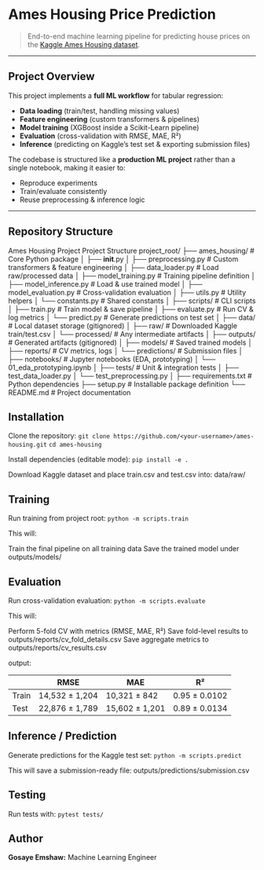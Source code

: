 # Ames Housing Price Prediction

> End-to-end machine learning pipeline for predicting house prices on the [Kaggle Ames Housing dataset](https://www.kaggle.com/c/house-prices-advanced-regression-techniques).  


---

## Project Overview

This project implements a **full ML workflow** for tabular regression:

- **Data loading** (train/test, handling missing values)  
- **Feature engineering** (custom transformers & pipelines)  
- **Model training** (XGBoost inside a Scikit-Learn pipeline)  
- **Evaluation** (cross-validation with RMSE, MAE, R²)  
- **Inference** (predicting on Kaggle’s test set & exporting submission files)

The codebase is structured like a **production ML project** rather than a single notebook, making it easier to:

- Reproduce experiments  
- Train/evaluate consistently  
- Reuse preprocessing & inference logic  

---

##  Repository Structure

Ames Housing Project
Project Structure
project_root/
├── ames_housing/           # Core Python package
│   ├── __init__.py
│   ├── preprocessing.py    # Custom transformers & feature engineering
│   ├── data_loader.py      # Load raw/processed data
│   ├── model_training.py   # Training pipeline definition
│   ├── model_inference.py  # Load & use trained model
│   ├── model_evaluation.py # Cross-validation evaluation
│   ├── utils.py           # Utility helpers
│   └── constants.py       # Shared constants
│
├── scripts/               # CLI scripts
│   ├── train.py           # Train model & save pipeline
│   ├── evaluate.py        # Run CV & log metrics
│   └── predict.py         # Generate predictions on test set
│
├── data/                  # Local dataset storage (gitignored)
│   ├── raw/               # Downloaded Kaggle train/test.csv
│   └── processed/         # Any intermediate artifacts
│
├── outputs/               # Generated artifacts (gitignored)
│   ├── models/            # Saved trained models
│   ├── reports/           # CV metrics, logs
│   └── predictions/       # Submission files
│
├── notebooks/             # Jupyter notebooks (EDA, prototyping)
│   └── 01_eda_prototyping.ipynb
│
├── tests/                 # Unit & integration tests
│   ├── test_data_loader.py
│   └── test_preprocessing.py
│
├── requirements.txt       # Python dependencies
├── setup.py               # Installable package definition
└── README.md              # Project documentation

## Installation
Clone the repository:
`git clone https://github.com/<your-username>/ames-housing.git`
`cd ames-housing`

Install dependencies (editable mode):
`pip install -e .`

Download Kaggle dataset and place train.csv and test.csv into:
data/raw/

## Training
Run training from project root:
`python -m scripts.train`

This will:

Train the final pipeline on all training data
Save the trained model under outputs/models/

## Evaluation
Run cross-validation evaluation:
`python -m scripts.evaluate`

This will:

Perform 5-fold CV with metrics (RMSE, MAE, R²)
Save fold-level results to outputs/reports/cv_fold_details.csv
Save aggregate metrics to outputs/reports/cv_results.csv

output:

|       | RMSE                | MAE                | R²                  |
|-------|---------------------|--------------------|---------------------|
| Train | 14,532 ± 1,204      | 10,321 ± 842       | 0.95 ± 0.0102       |
| Test  | 22,876 ± 1,789      | 15,602 ± 1,201     | 0.89 ± 0.0134       |


## Inference / Prediction
Generate predictions for the Kaggle test set:
`python -m scripts.predict`

This will save a submission-ready file:
outputs/predictions/submission.csv

## Testing
Run tests with:
`pytest tests/`

## Author
**Gosaye Emshaw:** Machine Learning Engineer
